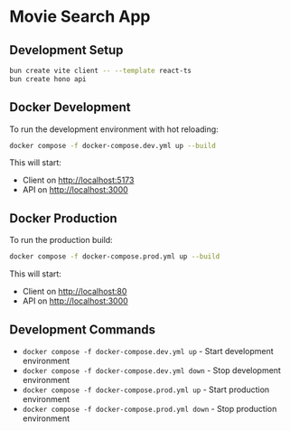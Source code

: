 # Movie Search App

## Development Setup

```sh
bun create vite client -- --template react-ts
bun create hono api
```

## Docker Development

To run the development environment with hot reloading:

```bash
docker compose -f docker-compose.dev.yml up --build
```

This will start:

- Client on <http://localhost:5173>
- API on <http://localhost:3000>

## Docker Production

To run the production build:

```bash
docker compose -f docker-compose.prod.yml up --build
```

This will start:

- Client on <http://localhost:80>
- API on <http://localhost:3000>

## Development Commands

- `docker compose -f docker-compose.dev.yml up` - Start development environment
- `docker compose -f docker-compose.dev.yml down` - Stop development environment
- `docker compose -f docker-compose.prod.yml up` - Start production environment
- `docker compose -f docker-compose.prod.yml down` - Stop production environment
